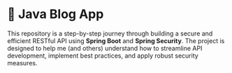 # 🚀 Java Blog App

This repository is a step-by-step journey through building a secure and efficient RESTful API using **Spring Boot** and **Spring Security**. The project is designed to help me (and others) understand how to streamline API development, implement best practices, and apply robust security measures.